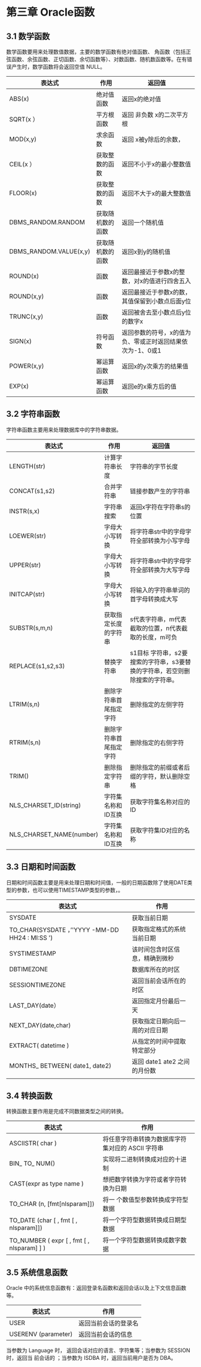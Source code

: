 # 第三章 Oracle函数

## 3.1 数学函数

数学函数要用来处理数值数据，主要的数学函数有绝对值函数、 角函数（包括正弦函数、余弦函数、正切函数、余切函数等）、对数函数、随机数函数等。在有错误产生时，数学函数将会返回空值 NULL。

| 表达式                 | 作用             | 返回值                                                    |
| ---------------------- | ---------------- | --------------------------------------------------------- |
| ABS(x)                 | 绝对值函数       | 返回x的绝对值                                             |
| SQRT(x ）              | 平方根函数       | 返回 非负数 x的二次平方根                                 |
| MOD(x,y)               | 求余函数         | 返回 x被y除后的余数，                                     |
| CEIL(x ）              | 获取整数的函数   | 返回不小于x的最小整数值                                   |
| FLOOR(x)               | 获取整数的函数   | 返回不大于x的最大整数值                                   |
| DBMS_RANDOM.RANDOM     | 获取随机数的函数 | 返回一个随机值                                            |
| DBMS_RANDOM.VALUE(x,y) | 获取随机数的函数 | 返回x到y的随机值                                          |
| ROUND(x)               | 函数             | 返回最接近于参数x的整数，对x的值进行四舍五入              |
| ROUND(x,y)             | 函数             | 返回最接近于参数x的数，其值保留到小数点后面y位            |
| TRUNC(x,y)             | 函数             | 返回被舍去至小数点后y位的数字x                            |
| SIGN(x)                | 符号函数         | 返回参数的符号，x的值为负、零或正时返回结果依次为-1、0或1 |
| POWER(x,y)             | 幂运算函数       | 返回x的y次乘方的结果值                                    |
| EXP(x)                 | 幂运算函数       | 返回e的x乘方后的值                                        |

## 3.2 字符串函数

字符串函数主要用来处理数据库中的字符串数据。

| 表达式                   | 作用                   | 返回值                                                       |
| ------------------------ | ---------------------- | ------------------------------------------------------------ |
| LENGTH(str)              | 计算字符串长度         | 字符串的字节长度                                             |
| CONCAT(s1,s2)            | 合并字符串             | 链接参数产生的字符串                                         |
| INSTR(s,x)               | 字符串搜索             | 返回x字符在字符串s的位置                                     |
| LOEWER(str)              | 字母大小写转换         | 将字符串str中的字母字符全部转换为小写字母                    |
| UPPER(str)               | 字母大小写转换         | 将字符串str中的字母字符全部转换为大写字母                    |
| INITCAP(str)             | 字母大小写转换         | 将输入的字符串单词的首字母转换成大写                         |
| SUBSTR(s,m,n)            | 获取指定长度的字符串   | s代表字符串，m代表截取的位置，n代表截取的长度，m可负         |
| REPLACE(s1,s2,s3)        | 替换字符串             | s1目标 字符串，s2要搜索的字符串，s3要替换的字符串，若空则删除搜索的字符串。 |
| LTRIM(s,n)               | 删除字符串首尾指定字符 | 删除指定的左侧字符                                           |
| RTRIM(s,n)               | 删除字符串首尾指定字符 | 删除指定的右侧字符                                           |
| TRIM()                   | 删除指定字符串         | 删除指定的前缀或者后缀的字符，默认删除空格                   |
| NLS_CHARSET_ID(string)   | 字符集名称和ID互换     | 获取字符集名称对应的ID                                       |
| NLS_CHARSET_NAME(number) | 字符集名称和ID互换     | 获取字符集ID对应的名称                                       |

## 3.3 日期和时间函数

日期和时间函数主要是用来处理日期和时间值，一般的日期函数除了使用DATE类型的参数，也可以使用TIMESTAMP类型的参数，。

| 表达式                                          | 作用                           |
| ----------------------------------------------- | ------------------------------ |
| SYSDATE                                         | 获取当前日期                   |
| TO_CHAR(SYSDATE ，’'YYYY -MM-DD HH24 : MI:SS ') | 获取指定格式的系统当前日期     |
| SYSTIMESTAMP                                    | 该时间包含时区信息，精确到微秒 |
| DBTIMEZONE                                      | 数据库所在的时区               |
| SESSIONTIMEZONE                                 | 返回当前会话所在的时区         |
| LAST_DAY(date）                                 | 返回指定月份最后一天           |
| NEXT_DAY(date,char)                             | 获取指定日期向后一周的对应日期 |
| EXTRACT( datetime )                             | 从指定的时间中提取特定部分     |
| MONTHS_ BETWEEN( date1, date2)                  | 返回 date1 ate2 之间的月份数   |
|                                                 |                                |

## 3.4 转换函数

转换函数主要作用是完成不同数据类型之间的转换。

| 表达式                                     | 作用                                              |
| ------------------------------------------ | ------------------------------------------------- |
| ASCIISTR( char )                           | 将任意字符串转换为数据库字符集对应的 ASCII 字符串 |
| BIN_ TO_ NUM()                             | 实现将二进制转换成对应的十进制                    |
| CAST(expr as  type name )                  | 想把数字转换为字符或者字符转换为日期              |
| TO_CHAR (n, [fmt[nlsparam]])               | 将一 个数值型参数转换成字符型数据                 |
| TO_DATE (char [ , fmt [ , nlsparam]])      | 将一个字符型数据转换成日期型数据                  |
| TO_NUMBER ( expr [ , fmt [ , nlsparam] ] ) | 将一个字符型数据转换成数字数据                    |

## 3.5 系统信息函数

Oracle 中的系统信息函数有：返回登录名函数和返回会话以及上下文信息函数等。

| 表达式              | 作用                 |
| ------------------- | -------------------- |
| USER                | 返回当前会话的登录名 |
| USERENV (parameter) | 返回当前会话的信息   |

当参数为 Language 时， 返回会话对应的语言、字符集等；当参数为 SESSION 时，返回当 前会话的 ；当参数为 ISDBA 时，返回当前用户是否为 DBA。
